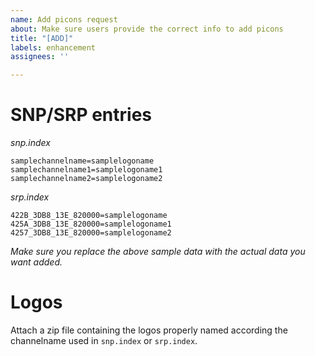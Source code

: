```yaml
---
name: Add picons request
about: Make sure users provide the correct info to add picons
title: "[ADD]"
labels: enhancement
assignees: ''

---
```


# SNP/SRP entries

*snp.index*
```
samplechannelname=samplelogoname
samplechannelname1=samplelogoname1
samplechannelname2=samplelogoname2
```

*srp.index*
```
422B_3DB8_13E_820000=samplelogoname
425A_3DB8_13E_820000=samplelogoname1
4257_3DB8_13E_820000=samplelogoname2
```

_Make sure you replace the above sample data with the actual data you want added._

# Logos

Attach a zip file containing the logos properly named according the channelname used in `snp.index` or `srp.index`.
